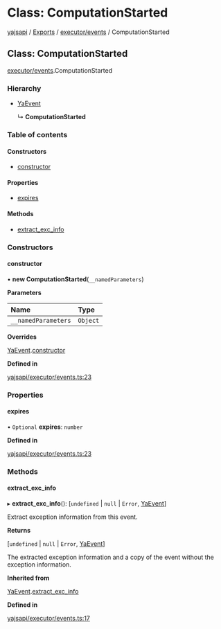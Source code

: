 # Class: ComputationStarted

[yajsapi](../yajsapi.md) / [Exports](../modules/) / [executor/events](../modules/executor_events.md) / ComputationStarted

## Class: ComputationStarted

[executor/events](../modules/executor_events.md).ComputationStarted

### Hierarchy

* [YaEvent](executor_events.yaevent.md)

  ↳ **ComputationStarted**

### Table of contents

#### Constructors

* [constructor](executor_events.computationstarted.md#constructor)

#### Properties

* [expires](executor_events.computationstarted.md#expires)

#### Methods

* [extract\_exc\_info](executor_events.computationstarted.md#extract_exc_info)

### Constructors

#### constructor

• **new ComputationStarted**\(`__namedParameters`\)

**Parameters**

| Name | Type |
| :--- | :--- |
| `__namedParameters` | `Object` |

**Overrides**

[YaEvent](executor_events.yaevent.md).[constructor](executor_events.yaevent.md#constructor)

**Defined in**

[yajsapi/executor/events.ts:23](https://github.com/golemfactory/yajsapi/blob/8f42a91/yajsapi/executor/events.ts#L23)

### Properties

#### expires

• `Optional` **expires**: `number`

**Defined in**

[yajsapi/executor/events.ts:23](https://github.com/golemfactory/yajsapi/blob/8f42a91/yajsapi/executor/events.ts#L23)

### Methods

#### extract\_exc\_info

▸ **extract\_exc\_info**\(\): \[`undefined` \| `null` \| `Error`, [YaEvent](executor_events.yaevent.md)\]

Extract exception information from this event.

**Returns**

\[`undefined` \| `null` \| `Error`, [YaEvent](executor_events.yaevent.md)\]

The extracted exception information and a copy of the event without the exception information.

**Inherited from**

[YaEvent](executor_events.yaevent.md).[extract\_exc\_info](executor_events.yaevent.md#extract_exc_info)

**Defined in**

[yajsapi/executor/events.ts:17](https://github.com/golemfactory/yajsapi/blob/8f42a91/yajsapi/executor/events.ts#L17)

